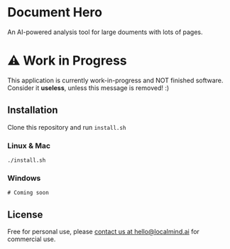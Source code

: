 # Document Hero
An AI-powered analysis tool for large douments with lots of pages. 
# ⚠️ Work in Progress 
This application is currently work-in-progress and NOT finished software. Consider it **useless**, unless this message is removed! :)
## Installation
Clone this repository and run `install.sh`
### Linux & Mac
```
./install.sh
```
### Windows
```
# Coming soon
```
## License
Free for personal use, please [contact us at hello@localmind.ai](mailto:hello@localmind.ai?subject=Document%20Hero%20Commercial%20Use&body=Hello,%0A%0AI'd%20like%20to%20know%20more%20about%20the%20pricing%20and%20conditions%20for%20commercial%20use.%20%0A) for commercial use.
